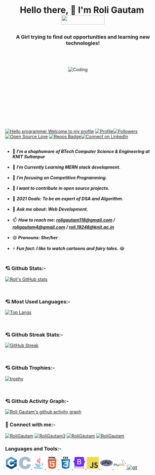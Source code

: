 <h1  align="center" > 
Hello there, 👋 I'm Roli Gautam&nbsp<img src="https://media.giphy.com/media/ACdlsmViQciA8BfGp3/giphy.gif"  width=140px height=30px></h1>
<h3 align="center">A Girl trying to find out opportunities and learning new technologies!</h3>
</br></br></br>
<img align="right" alt="Coding" width="300" height="200" src="https://media.giphy.com/media/LDq2GbcTDmT83L1r3X/giphy.gif">

[![Hello programmer Welcome to my profile](https://img.shields.io/badge/Hello_Developers-Welcome-gold.svg?style=flat&logo=github)](https://github.com/RoliGautam) [![Profile](https://Visitor-badge.glitch.me/badge?page_id=RoliGautam.profileviews-badge)](https://github.com/RoliGautam)[![Followers](https://img.shields.io/github/followers/RoliGautam?style=social)](https://github.com/RoliGautam?tab=followers) [![Open Source Love](https://badges.frapsoft.com/os/v2/open-source.svg?v=103)](https://github.com/RoliGautam) [![Repos Badge](https://badges.pufler.dev/repos/RoliGautam)](https://badges.pufler.dev/repos/RoliGautam)[![Connect on LinkedIn](https://img.shields.io/badge/--linkedin?label=LinkedIn&logo=LinkedIn&style=social)](https://www.linkedin.com/in/roli-gautam4/)
<br><br>


- 🔭 ***I'm a shophomore of BTech Computer Science & Engineering at KNIT Sultanpur***</br></br>
- 🌱 ***I’m Currently Learning MERN stack development.***</br></br>
- 🥅 ***I’m focusing on Competitive Programming.***</br></br>
- 👯 ***I want to contribute in open source projects.***</br></br>
- 🎯 ***2021 Goals: To be an expert of DSA and Algorithm.***</br></br>
- 💬 ***Ask me about: Web Development.***</br></br>
- 📫 ***How to reach me: roligautam118@gmail.com / roligautam4@gmail.com / roli.19248@knit.ac.in***</br></br>
- 😄 ***Pronouns: She/her***</br></br>
- ⚡ ***Fun fact: I like to watch cartoons and fairy tales.*** 😂</br></br>

### 💘 Github Stats:-
[![Roli's GitHub stats](https://github-readme-stats.vercel.app/api?username=RoliGautam&theme=radical)](https://github.com/RoliGautam/github-readme-stats)

</br>

### 💘 Most Used Languages:-
[![Top Langs](https://github-readme-stats.vercel.app/api/top-langs/?username=RoliGautam&layout=compact&theme=vision-friendly-dark&langs_count=6)](https://github.com/RoliGautam/github-readme-stats)

</br>

### 💘 Github Streak Stats:-
[![GitHub Streak](https://github-readme-streak-stats.herokuapp.com/?user=RoliGautam&theme=tokyonight)](https://github.com/RoliGautam/github-readme-streak-stats)

</br>


### 💘 Github Trophies:-
[![trophy](https://github-profile-trophy.vercel.app/?username=RoliGautam&theme=gruvbox)](https://github.com/RoliGautam/github-profile-trophy)

</br>

### 💘 Github Activity Graph:-
[![Roli Gautam's github activity graph](https://activity-graph.herokuapp.com/graph?username=RoliGautam&theme=redical)](https://github.com/RoliGautam/github-readme-activity-graph)

<h3 align="left">🤝 Connect with me:-</h3>
<p align="left">
<a href="https://www.linkedin.com/in/roli-gautam4/" target="blank"><img align="center" src="https://cdn.jsdelivr.net/npm/simple-icons@3.0.1/icons/linkedin.svg" alt="RoliGautam" height="30" width="40" /></a>
 <a href="https://twitter.com/RoliGautam3?s=08" target="blank"><img align="center" src="https://cdn.jsdelivr.net/npm/simple-icons@3.0.1/icons/twitter.svg" alt="RoliGautam3" height="30" width="40" /></a> 
<a href="https://www.instagram.com/rg.6377/" target="blank"><img align="center" src="https://cdn.jsdelivr.net/npm/simple-icons@3.0.1/icons/instagram.svg" alt="RoliGautam" height="30" width="40"/></a>
<a href="https://www.facebook.com/roli.gautam.5473" target="blank"><img align="center" src="https://cdn.jsdelivr.net/npm/simple-icons@3.0.1/icons/facebook.svg" alt="RoliGautam" height="30" width="40" /></a>
</p>


<h3 align="left">Languages and Tools:-</h3>
<p align="left"> 
  <a href="https://www.w3schools.com/cpp/" target="_blank"> <img src="https://raw.githubusercontent.com/devicons/devicon/master/icons/cplusplus/cplusplus-original.svg" alt="cplusplus" width="40" height="40"/> </a>
  <a href="https://www.cprogramming.com/" target="_blank"> <img src="https://raw.githubusercontent.com/devicons/devicon/master/icons/c/c-original.svg" alt="c" width="40" height="40"/> </a>
<a href="https://www.java.com" target="_blank"> <img src="https://raw.githubusercontent.com/devicons/devicon/master/icons/java/java-original.svg" alt="java" width="40" height="40"/> </a> 
<a href="https://www.w3.org/html/" target="_blank"> <img src="https://raw.githubusercontent.com/devicons/devicon/master/icons/html5/html5-original-wordmark.svg" alt="html5" width="40" height="40"/> </a> 
<a href="https://www.w3schools.com/css/" target="_blank"> <img src="https://raw.githubusercontent.com/devicons/devicon/master/icons/css3/css3-original-wordmark.svg" alt="css3" width="40" height="40"/> </a> 
 <a href="https://getbootstrap.com" target="_blank"> <img src="https://raw.githubusercontent.com/devicons/devicon/master/icons/bootstrap/bootstrap-plain-wordmark.svg" alt="bootstrap" width="40" height="40"/> </a> 
 <a href="https://developer.mozilla.org/en-US/docs/Web/JavaScript" target="_blank"> <img src="https://raw.githubusercontent.com/devicons/devicon/master/icons/javascript/javascript-original.svg" alt="javascript" width="40" height="40"/> </a> 
<a href="https://www.php.net" target="_blank"> <img src="https://raw.githubusercontent.com/devicons/devicon/master/icons/php/php-original.svg" alt="php" width="40" height="40"/> </a>
<a href="https://www.mysql.com/" target="_blank"> <img src="https://raw.githubusercontent.com/devicons/devicon/master/icons/mysql/mysql-original-wordmark.svg" alt="mysql" width="40" height="40"/> </a> 
<a href="https://git-scm.com/" target="_blank"> <img src="https://www.vectorlogo.zone/logos/git-scm/git-scm-icon.svg" alt="git" width="40" height="40"/> </a>  </p>


